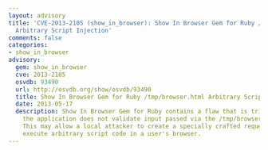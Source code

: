 ```yaml
---
layout: advisory
title: 'CVE-2013-2105 (show_in_browser): Show In Browser Gem for Ruby /tmp/browser.html
  Arbitrary Script Injection'
comments: false
categories:
- show_in_browser
advisory:
  gem: show_in_browser
  cve: 2013-2105
  osvdb: 93490
  url: http://osvdb.org/show/osvdb/93490
  title: Show In Browser Gem for Ruby /tmp/browser.html Arbitrary Script Injection
  date: 2013-05-17
  description: Show In Browser Gem for Ruby contains a flaw that is triggered when
    the application does not validate input passed via the /tmp/browser.html file.
    This may allow a local attacker to create a specially crafted request that would
    execute arbitrary script code in a user's browser.
---
```

